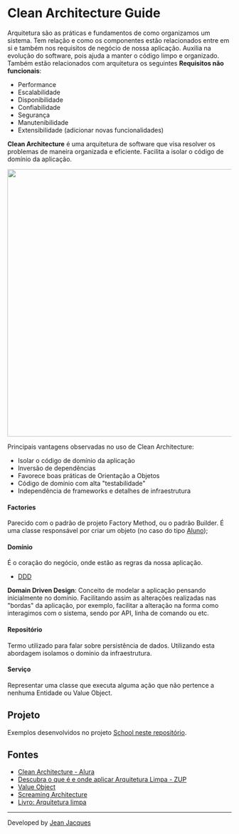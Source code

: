 # Clean Architecture Guide

Arquitetura são as práticas e fundamentos de como organizamos um sistema. Tem relação e como os componentes estão
relacionados entre em si e também nos requisitos de negócio de nossa aplicação. Auxilia na evolução do software, pois
ajuda a manter o código limpo e organizado. Também estão relacionados com arquitetura os seguintes **Requisitos não
funcionais**:

- Performance
- Escalabilidade
- Disponibilidade
- Confiabilidade
- Segurança
- Manutenibilidade
- Extensibilidade (adicionar novas funcionalidades)

**Clean Architecture** é uma arquitetura de software que visa resolver os problemas de maneira organizada e eficiente.
Facilita a isolar o código de domínio da aplicação.

<img src="https://secureservercdn.net/198.71.233.31/36q.76e.myftpupload.com/wp-content/uploads/2021/10/Clean-Architecture-3.png" width=600>

Principais vantagens observadas no uso de Clean Architecture:

- Isolar o código de domínio da aplicação
- Inversão de dependências
- Favorece boas práticas de Orientação a Objetos
- Código de domínio com alta "testabilidade"
- Independência de frameworks e detalhes de infraestrutura

#### Factories

Parecido com o padrão de projeto Factory Method, ou o padrão Builder. É uma classe responsável por criar um objeto (no
caso do tipo [Aluno](school/src/main/java/school/Aluno.java));

#### Domínio

É o coração do negócio, onde estão as regras da nossa aplicação.

- [DDD](https://fullcycle.com.br/domain-driven-design/)

**Domain Driven Design**: Conceito de modelar a aplicação pensando inicialmente no domínio. Facilitando assim as
alterações realizadas nas "bordas" da aplicação, por exemplo, facilitar a alteração na forma como interagimos com o
sistema, sendo por API, linha de comando ou etc.

#### Repositório

Termo utilizado para falar sobre persistência de dados. Utilizando esta abordagem isolamos o domínio da infraestrutura.

#### Serviço

Representar uma classe que executa alguma ação que não pertence a nenhuma Entidade ou Value Object.

## Projeto

Exemplos desenvolvidos no projeto [School neste repositório](./school).

## Fontes

- [Clean Architecture - Alura](https://cursos.alura.com.br/course/java-clean-architecture)
- [Descubra o que é e onde aplicar Arquitetura Limpa - ZUP](https://www.zup.com.br/blog/clean-architecture-arquitetura-limpa)
- [Value Object]( https://martinfowler.com/bliki/ValueObject.html)
- [Screaming Architecture](https://blog.cleancoder.com/uncle-bob/2011/09/30/Screaming-Architecture.html)
- [Livro: Arquitetura limpa](https://www.amazon.com.br/Arquitetura-Limpa-Artes%C3%A3o-Estrutura-Software/dp/8550804606/ref=asc_df_8550804606/?tag=googleshopp00-20&linkCode=df0&hvadid=379787347388&hvpos=&hvnetw=g&hvrand=7370705991265482562&hvpone=&hvptwo=&hvqmt=&hvdev=c&hvdvcmdl=&hvlocint=&hvlocphy=1001773&hvtargid=pla-809227152896&psc=1)

---
Developed by [Jean Jacques](https://github.com/jjeanjacques10)
